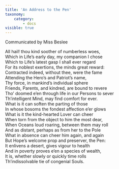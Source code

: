 ```yaml
---
title: 'An Address to the Pen'
taxonomy:
    category:
        - docs
visible: true
---
```


<div class="author">Communicated by Miss Beslee</div>

All hail! thou kind soother of numberless woes,  
Which in Life’s early day, my companion I chose  
Which to Life’s latest gasp I shall ever regard  
For its noblest exertions, the minds great reward:  
Contracted indeed, without thee, were the fame  
Attending the Hero’s and Patriot’s name,  
Thy force, in mankind’s individual sphere  
Friends, Parents, and kindred, are bound to revere  
Tho’ doomed e’en through life in our Persons to sever  
Th’intelligent Mind, may find comfort for ever.  
What is it can soften the parting of those  
In whose bosoms the fondest affection e’er glows  
What is it the kind-hearted Lover can cheer  
When torn from the object to him the most dear,  
When Oceans loud roaring, between them may roll  
And <span data-tippy="when" class="green">as</span> distant, perhaps as <span data-tippy="each globular" class="green">from her to the</span> Pole  
What in absence can cheer him again, and again  
But Hope’s welcome prop and preserver, the Pen:  
It enlivens a desert, gives vigour to health  
And in poverty proves e’en a species of wealth,  
It is, whether slowly or quickly time rolls  
Th’indissolvable tie of congenial Souls.
